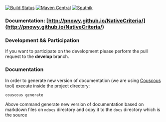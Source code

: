 
[![Build Status](https://travis-ci.org/pnowy/NativeCriteria.svg?branch=develop)](https://travis-ci.org/pnowy/NativeCriteria)
[![Maven Central](https://maven-badges.herokuapp.com/maven-central/cz.jirutka.rsql/rsql-parser/badge.svg)](https://maven-badges.herokuapp.com/maven-central/com.github.pnowy.nc/nativeCriteria-core)
[![Sputnik](https://sputnik.ci/conf/badge)](https://sputnik.ci/app#/builds/pnowy/NativeCriteria)

### Documentation: [http://pnowy.github.io/NativeCriteria/](http://pnowy.github.io/NativeCriteria/)

### Development && Participation

If you want to participate on the development please perform the pull request to the **develop** branch.

### Documentation

In order to generate new version of documentation (we are using [Couscous](http://couscous.io) tool) execute inside the project directory:

`couscous generate`

Above command generate new version of documentation based on markdown files on `mdocs` directory and copy it to the `docs` directory 
which is the source 
